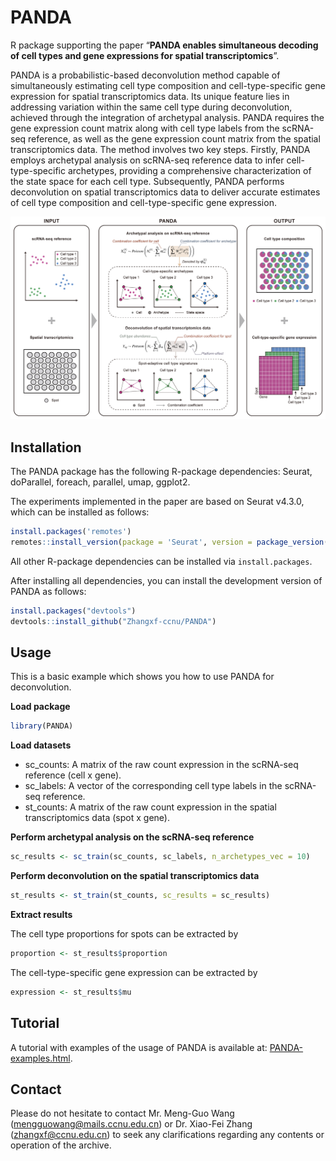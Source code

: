 
<!-- README.md is generated from README.Rmd. Please edit that file -->

# PANDA

<!-- badges: start -->
<!-- badges: end -->

R package supporting the paper “**PANDA enables simultaneous decoding of
cell types and gene expressions for spatial transcriptomics**”.

PANDA is a probabilistic-based deconvolution method capable of
simultaneously estimating cell type composition and cell-type-specific
gene expression for spatial transcriptomics data. Its unique feature
lies in addressing variation within the same cell type during
deconvolution, achieved through the integration of archetypal analysis.
PANDA requires the gene expression count matrix along with cell type
labels from the scRNA-seq reference, as well as the gene expression
count matrix from the spatial transcriptomics data. The method involves
two key steps. Firstly, PANDA employs archetypal analysis on scRNA-seq
reference data to infer cell-type-specific archetypes, providing a
comprehensive characterization of the state space for each cell type.
Subsequently, PANDA performs deconvolution on spatial transcriptomics
data to deliver accurate estimates of cell type composition and
cell-type-specific gene expression.

![Schematic overview of PANDA](figure1.png)

## Installation

The PANDA package has the following R-package dependencies: Seurat,
doParallel, foreach, parallel, umap, ggplot2.

The experiments implemented in the paper are based on Seurat v4.3.0,
which can be installed as follows:

``` r
install.packages('remotes')
remotes::install_version(package = 'Seurat', version = package_version('4.3.0'))
```

All other R-package dependencies can be installed via
`install.packages`.

After installing all dependencies, you can install the development
version of PANDA as follows:

``` r
install.packages("devtools")
devtools::install_github("Zhangxf-ccnu/PANDA")
```

## Usage

This is a basic example which shows you how to use PANDA for
deconvolution.

**Load package**

``` r
library(PANDA)
```

**Load datasets**

-   sc_counts: A matrix of the raw count expression in the scRNA-seq
    reference (cell x gene).
-   sc_labels: A vector of the corresponding cell type labels in the
    scRNA-seq reference.
-   st_counts: A matrix of the raw count expression in the spatial
    transcriptomics data (spot x gene).

**Perform archetypal analysis on the scRNA-seq reference**

``` r
sc_results <- sc_train(sc_counts, sc_labels, n_archetypes_vec = 10)
```

**Perform deconvolution on the spatial transcriptomics data**

``` r
st_results <- st_train(st_counts, sc_results = sc_results)
```

**Extract results**

The cell type proportions for spots can be extracted by

``` r
proportion <- st_results$proportion
```

The cell-type-specific gene expression can be extracted by

``` r
expression <- st_results$mu
```

## Tutorial

A tutorial with examples of the usage of PANDA is available at:
[PANDA-examples.html](https://github.com/Zhangxf-ccnu/PANDA-examples).

## Contact

Please do not hesitate to contact Mr. Meng-Guo Wang
(<mengguowang@mails.ccnu.edu.cn>) or Dr. Xiao-Fei Zhang
(<zhangxf@ccnu.edu.cn>) to seek any clarifications regarding any
contents or operation of the archive.
